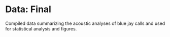 # Data: Final

Compiled data summarizing the acoustic analyses of blue jay calls and used for statistical analysis and figures.
